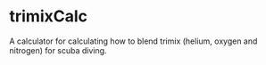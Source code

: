 # trimixCalc
A calculator for calculating how to blend trimix (helium, oxygen and nitrogen) for scuba diving.
